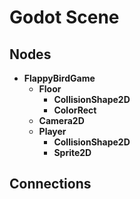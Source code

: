# Godot Scene

## Nodes
- **FlappyBirdGame**
  - **Floor**
    - **CollisionShape2D**
    - **ColorRect**
  - **Camera2D**
  - **Player**
    - **CollisionShape2D**
    - **Sprite2D**

## Connections
